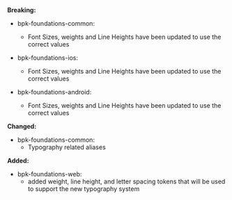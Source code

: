**Breaking:**


- bpk-foundations-common:
  - Font Sizes, weights and Line Heights have been updated to use the correct values

- bpk-foundations-ios:
  - Font Sizes, weights and Line Heights have been updated to use the correct values

- bpk-foundations-android:
  - Font Sizes, weights and Line Heights have been updated to use the correct values


**Changed:**

- bpk-foundations-common:
  - Typography related aliases


**Added:**

- bpk-foundations-web:
  - added weight, line height, and letter spacing tokens that will be used to support the new typography system